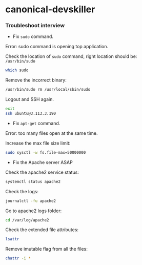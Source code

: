 # canonical-devskiller

### Troubleshoot interview

- Fix `sudo` command.

Error: sudo command is opening top application.

Check the location of `sudo` command, right location should be: `/usr/bin/sudo`
```bash
which sudo
```

Remove the incorrect binary:
```bash
/usr/bin/sudo rm /usr/local/sbin/sudo
```

Logout and SSH again.
```bash
exit
ssh ubuntu@3.113.3.190
```

- Fix `apt-get` command.

Error: too many files open at the same time.

Increase the max file size limit:
```bash
sudo sysctl -w fs.file-max=50000000
```

- Fix the Apache server ASAP

Check the apache2 service status:
```bash
systemctl status apache2
```

Check the logs:
```bash
journalctl -fu apache2
```

Go to apache2 logs folder:
```bash
cd /var/log/apache2
```

Check the extended file attributes:
```bash
lsattr
```

Remove imutable flag from all the files:
```bash
chattr -i *
```


